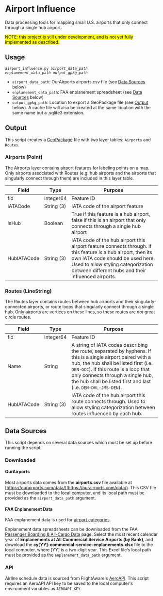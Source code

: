 # Airport Influence
Data processing tools for mapping small U.S. airports that only connect through a single hub airport.

<mark>NOTE: this project is still under development, and is not yet fully implemented as described.</mark>

## Usage

<code>airport_influence.py <em>airport_data_path</em> <em>enplanement_data_path</em> <em>output_gpkg_path</em></code>

- `airport_data_path`: OurAirports airports.csv file (see [Data Sources](#data-sources) below)
- `enplanement_data_path`: FAA enplanement spreadsheet (see [Data Sources](#data-sources) below)
- `output_gpkg_path`: Location to export a GeoPackage file (see [Output](#output) below). A cache file will also be created at the same location with the same name but a .sqlite3 extension.

## Output

This script creates a [GeoPackage](https://www.geopackage.org/) file with two layer tables: `Airports` and `Routes`.

### Airports (Point)

The Airports layer contains airport features for labeling points on a map. Only airports associated with Routes (e.g. hub airports and the airports that singularly connect through them) are included in this layer table.

| Field | Type | Purpose |
|-------|------|---------|
| fid | Integer64 | Feature ID |
| IATACode | String (3) | IATA code of the airport feature |
| IsHub | Boolean | True if this feature is a hub airport, false if this is an airport that only connects through a single hub airport |
| HubIATACode | String (3) | IATA code of the hub airport this airport feature connects through. If this feature *is* a hub airport, then its own IATA code should be used here. Used to allow styling categorization between different hubs and their influenced airports.

### Routes (LineString)

The Routes layer contains routes between hub airports and their singularly-connected airports, or route loops that singularly connect through a single hub. Only airports are vertices on these lines, so these routes are _not_ great circle routes.

| Field | Type | Purpose |
|-------|------|---------|
| fid | Integer64 | Feature ID |
| Name | String | A string of IATA codes describing the route, separated by hyphens. If this is a single airport paired with a hub, the hub shall be listed first (i.e. `DEN-GCC`). If this route is a loop that only connects through a single hub, the hub shall be listed first and last (i.e. `DEN-DVL-JMS-DEN`). |
| HubIATACode | String (3) | IATA code of the hub airport this route connects through. Used to allow styling categorization between routes influenced by each hub.

## Data Sources

This script depends on several data sources which must be set up before running the script.

### Downloaded

#### OurAirports

Most airports data comes from the **airports.csv** file available at [https://ourairports.com/data/](https://ourairports.com/data/). This CSV file must be downloaded to the local computer, and its local path must be provided as the `airport_data_path` argument.

#### FAA Enplanement Data

FAA enplanement data is used for [airport categories](https://www.faa.gov/airports/planning_capacity/categories).

Enplanement data spreadsheets can be downloaded from the FAA [Passenger Boarding &amp; All-Cargo Data](https://www.faa.gov/airports/planning_capacity/passenger_allcargo_stats/passenger) page. Select the most recent calendar year of **Enplanements at All Commercial Service Airports (by Rank)**, and download the **cy[YY]-commercial-service-enplanements.xlsx** file to the local computer, where [YY] is a two-digit year. This Excel file's local path must be provided as the `enplanement_data_path` argument.

### API

Airline schedule data is sourced from FlightAware's [AeroAPI](https://www.flightaware.com/commercial/aeroapi/). This script requires an AeroAPI API key to be saved to the local computer's environment variables as `AEROAPI_KEY`.